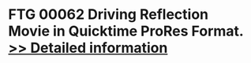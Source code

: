 # FTG 00062 Driving Reflection<br />Movie in Quicktime ProRes Format.<br />[>> Detailed information](https://secure.shareit.com/shareit/product.html?productid=300618444&affiliateid=200057808)